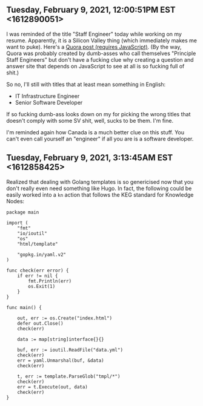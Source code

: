 ## Tuesday, February 9, 2021, 12:00:51PM EST <1612890051>

I was reminded of the title "Staff Engineer" today while working on my
resume. Apparently, it is a Silicon Valley thing (which immediately
makes me want to puke). Here's a [Quora post (requires
JavaScript)](https://www.quora.com/What-is-Staff-Software-Engineer-title).
(By the way, Quora was probably created by dumb-asses who call
themselves "Principle Staff Engineers" but don't have a fucking clue why
creating a question and answer site that depends on JavaScript to see at
all is so fucking full of shit.)

So no, I'll still with titles that at least mean something in English:

* IT Infrastructure Engineer
* Senior Software Developer

If so fucking dumb-ass looks down on my for picking the wrong titles
that doesn't comply with some SV shit, well, sucks to be them. I'm fine.

I'm reminded again how Canada is a much better clue on this stuff. You
can't even call yourself an "engineer" if all you are is a software
developer.

## Tuesday, February 9, 2021, 3:13:45AM EST <1612858425>

Realized that dealing with Golang templates is so genericised now that
you don't really even need something like Hugo. In fact, the following
could be easily worked into a `kn` action that follows the KEG standard
for Knowledge Nodes:

```golang
package main

import (
	"fmt"
	"io/ioutil"
	"os"
	"html/template"

	"gopkg.in/yaml.v2"
)

func check(err error) {
	if err != nil {
		fmt.Println(err)
		os.Exit(1)
	}
}

func main() {

	out, err := os.Create("index.html")
	defer out.Close()
	check(err)

	data := map[string]interface{}{}

	buf, err := ioutil.ReadFile("data.yml")
	check(err)
	err = yaml.Unmarshal(buf, &data)
	check(err)

	t, err := template.ParseGlob("tmpl/*")
	check(err)
	err = t.Execute(out, data)
	check(err)
}
```


